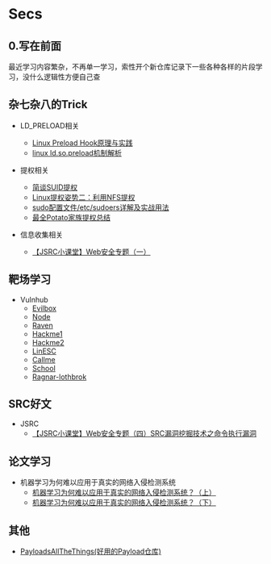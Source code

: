 # Secs

## 0.写在前面

​	最近学习内容繁杂，不再单一学习，索性开个新仓库记录下一些各种各样的片段学习，没什么逻辑性方便自己查


## 杂七杂八的Trick

- LD_PRELOAD相关
  - [Linux Preload Hook原理与实践](https://github.com/Y4tacker/Secs/blob/main/%E6%9D%82%E4%B8%83%E6%9D%82%E5%85%AB%E7%9A%84Trick/Linux%20Preload%20Hook%E5%8E%9F%E7%90%86%E4%B8%8E%E5%AE%9E%E8%B7%B5/index.md)
  - [linux ld.so.preload机制解析](https://zhuanlan.zhihu.com/p/575574549)
- 提权相关
  - [简谈SUID提权](https://zhuanlan.zhihu.com/p/373352345)
  - [Linux提权姿势二：利用NFS提权](https://cloud.tencent.com/developer/inventory/6764/article/1708369)
  - [sudo配置文件/etc/sudoers详解及实战用法](https://blog.csdn.net/field_yang/article/details/51547804)
  - [最全Potato家族提权总结](https://mp.weixin.qq.com/s?__biz=Mzg2ODYxMzY3OQ==&mid=2247490866&idx=1&sn=00fda0a83a521ab4773e024f627bafeb&chksm=cea8f672f9df7f64e45acb7902297f51aec88edb54110fde35d9dde60f50664365af9b107981&mpshare=1&scene=1&srcid=1207CVGEd4PgMadxWUFK2xUB&sharer_sharetime=1670373132287&sharer_shareid=52185258fb750059aa42ee7e5101e6f6#rd)

- 信息收集相关
  - [【JSRC小课堂】Web安全专题（一）](https://mp.weixin.qq.com/s?__biz=MjM5OTk2MTMxOQ==&mid=2727832089&idx=1&sn=fb15a15bad60a42fe8ae11345a0e328c&chksm=8050bd91b72734877045c2b1e5437a81c09e4e21fa8e43db09dd90a7e14e3f45cec34850cc14&scene=21#wechat_redirect)

## 靶场学习

- Vulnhub
  - [Evilbox](https://github.com/Y4tacker/Secs/tree/main/%E9%9D%B6%E5%9C%BA%E5%AD%A6%E4%B9%A0/Vulnhub/EvilboxOne)
  - [Node](https://github.com/Y4tacker/Secs/blob/main/%E9%9D%B6%E5%9C%BA%E5%AD%A6%E4%B9%A0/Vulnhub/Node/node.md)
  - [Raven](https://github.com/Y4tacker/Secs/blob/main/%E9%9D%B6%E5%9C%BA%E5%AD%A6%E4%B9%A0/Vulnhub/Raven/raven.md)
  - [Hackme1](https://github.com/Y4tacker/Secs/blob/main/%E9%9D%B6%E5%9C%BA%E5%AD%A6%E4%B9%A0/Vulnhub/Hackme1/index.md)
  - [Hackme2](https://github.com/Y4tacker/Secs/blob/main/%E9%9D%B6%E5%9C%BA%E5%AD%A6%E4%B9%A0/Vulnhub/Hackme2/index.md)
  - [LinESC](https://github.com/Y4tacker/Secs/blob/main/%E9%9D%B6%E5%9C%BA%E5%AD%A6%E4%B9%A0/Vulnhub/LinESC/index.md)
  - [Callme](https://github.com/Y4tacker/Secs/blob/main/%E9%9D%B6%E5%9C%BA%E5%AD%A6%E4%B9%A0/Vulnhub/Callme/index.md)
  - [School](https://github.com/Y4tacker/Secs/blob/main/%E9%9D%B6%E5%9C%BA%E5%AD%A6%E4%B9%A0/Vulnhub/School/index.md)
  - [Ragnar-lothbrok](https://github.com/Y4tacker/Secs/blob/main/%E9%9D%B6%E5%9C%BA%E5%AD%A6%E4%B9%A0/Vulnhub/Ragnar-lothbrok/index.md)

## SRC好文
- JSRC
  - [【JSRC小课堂】Web安全专题（四）SRC漏洞挖掘技术之命令执行漏洞](https://mp.weixin.qq.com/s/9cXGR7tlN_OAP-dMyZyHEw)
  


## 论文学习

- 机器学习为何难以应用于真实的网络入侵检测系统
  - [机器学习为何难以应用于真实的网络入侵检测系统？（上）](https://github.com/Y4tacker/Secs/blob/main/%E8%AE%BA%E6%96%87%E5%AD%A6%E4%B9%A0/%E6%9C%BA%E5%99%A8%E5%AD%A6%E4%B9%A0%E4%B8%BA%E4%BD%95%E9%9A%BE%E4%BB%A5%E5%BA%94%E7%94%A8%E4%BA%8E%E7%9C%9F%E5%AE%9E%E7%9A%84%E7%BD%91%E7%BB%9C%E5%85%A5%E4%BE%B5%E6%A3%80%E6%B5%8B%E7%B3%BB%E7%BB%9F%EF%BC%9F%EF%BC%88%E4%B8%8A%EF%BC%89/index.md)
  - [机器学习为何难以应用于真实的网络入侵检测系统？（下）](https://mp.weixin.qq.com/s?__biz=MzA4ODYzMjU0NQ==&mid=2652311846&idx=1&sn=5d93c068dab470679e172715ca12ebb1&chksm=8bc48ca8bcb305be5e133b9d644471a7cfb619b5601befa0e5b9e3895894354c4ee415bf99e4&mpshare=1&scene=23&srcid=111285yJ4ALkxxhNslt7IQY4&sharer_sharetime=1668237367354&sharer_shareid=58505d0e4294aa4fa3fc97f46db18590%23rd)



## 其他

- [PayloadsAllTheThings(好用的Payload仓库)](https://github.com/swisskyrepo/PayloadsAllTheThings)
